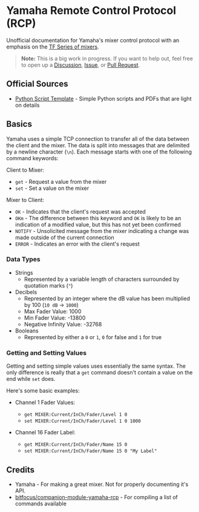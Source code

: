 # Yamaha Remote Control Protocol (RCP)

Unofficial documentation for Yamaha's mixer control protocol with an emphasis on the [TF Series of mixers](https://usa.yamaha.com/products/proaudio/mixers/tf/index.html).

> **Note:** This is a big work in progress. If you want to help out, feel free to open up a [Discussion](https://github.com/BrenekH/yamaha-rcp-docs/discussions), [Issue](https://github.com/BrenekH/yamaha-rcp-docs/issues), or [Pull Request](https://github.com/BrenekH/yamaha-rcp-docs/pulls).

## Official Sources

 * [Python Script Template](https://usa.yamaha.com/files/download/other_assets/0/1266290/Python_Script_Template_V100.zip) - Simple Python scripts and PDFs that are light on details

## Basics

Yamaha uses a simple TCP connection to transfer all of the data between the client and the mixer.
The data is split into messages that are delimited by a newline character (`\n`).
Each message starts with one of the following command keywords:

Client to Mixer:
 * `get` - Request a value from the mixer
 * `set` - Set a value on the mixer

Mixer to Client:
 * `OK` - Indicates that the client's request was accepted
 * `OKm` - The difference between this keyword and `OK` is likely to be an indication of a modified value, but this has not yet been confirmed
 * `NOTIFY` - Unsolicited message from the mixer indicating a change was made outside of the current connection
 * `ERROR` - Indicates an error with the client's request

### Data Types

 * Strings
   * Represented by a variable length of characters surrounded by quotation marks (`"`)
 * Decibels
   * Represented by an integer where the dB value has been multiplied by 100 (`10 dB` -> `1000`)
   * Max Fader Value: 1000
   * Min Fader Value: -13800
   * Negative Infinity Value: -32768
 * Booleans
   * Represented by either a `0` or `1`, `0` for false and `1` for true

### Getting and Setting Values

Getting and setting simple values uses essentially the same syntax.
The only difference is really that a `get` command doesn't contain a value on the end while `set` does.

Here's some basic examples:
 * Channel 1 Fader Values:
   * `get MIXER:Current/InCh/Fader/Level 1 0`
   * `set MIXER:Current/InCh/Fader/Level 1 0 1000`

 * Channel 16 Fader Label:
   * `get MIXER:Current/InCh/Fader/Name 15 0`
   * `set MIXER:Current/InCh/Fader/Name 15 0 "My Label"`

## Credits

 * Yamaha - For making a great mixer. Not for properly documenting it's API.
 * [bitfocus/companion-module-yamaha-rcp](https://github.com/bitfocus/companion-module-yamaha-rcp) - For compiling a list of commands available

